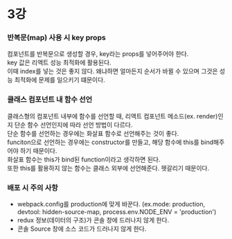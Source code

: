 # 3강
        
### 반복문(map) 사용 시 key props 
컴포넌트를 반복문으로 생성할 경우, key라는 props를 넣어주어야 한다.       
key 값은 리액트 성능 최적화에 활용된다.       
이때 index를 넣는 것은 좋지 않다. 왜냐하면 얼마든지 순서가 바뀔 수 있으며 그것은 성능 최적화에 문제를 일으키기 떄문이다.     
        
### 클래스 컴포넌트 내 함수 선언
클래스형의 컴포넌트 내부에 함수를 선언할 때, 리액트 컴포넌트 메소드(ex. render)인지 단순 함수 선언인지에 따라 선언 방법이 다르다.         
단순 함수를 선언하는 경우에는 화살표 함수로 선언해주는 것이 좋다.        
funciton으로 선언하는 경우에는 constructor를 만들고, 해당 함수에 this를 bind해주어야 하기 때문이다.          
화살표 함수는 this가 bind된 function이라고 생각하면 된다.         
또한 this를 활용하지 않는 함수는 클래스 외부에 선언해준다. 헷갈리기 때문이다.       
       
### 배포 시 주의 사항
* webpack.config를 production에 맞게 바꾼다. (ex.mode: production, devtool: hidden-source-map, process.env.NODE_ENV = 'production')
* redux 정보(데이터의 구조)가 콘솔 창에 드러나지 않게 한다.
* 콘솔 Source 창에 소스 코드가 드러나지 않게 한다.
        
